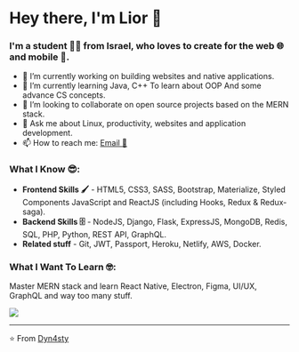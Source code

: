 # Hey there, I'm Lior 👋

### I'm a student 👨‍💻 from Israel, who loves to create for the **web 🌐 and mobile** 📱.

- 🔭 I’m currently working on building websites and native applications.
- 🌱 I’m currently learning Java, C++ To learn about OOP And some advance CS concepts. 
- 👯 I’m looking to collaborate on open source projects based on the MERN stack.
- 💬 Ask me about Linux, productivity, websites and application development.
- 📫 How to reach me: [Email 📧](mailto:liorkasha17@gmail.com) 

### What I Know 😎:
- **Frontend Skills 🖌️** - HTML5, CSS3, SASS, Bootstrap, Materialize, Styled Components JavaScript and ReactJS (including Hooks, Redux & Redux-saga).
- **Backend Skills 🗄️** - NodeJS, Django, Flask, ExpressJS, MongoDB, Redis, SQL, PHP, Python, REST API, GraphQL.
- **Related stuff** - Git, JWT, Passport, Heroku, Netlify, AWS, Docker.

### What I Want To Learn 🤓:
 Master MERN stack and learn React Native, Electron, Figma, UI/UX, GraphQL and way too many stuff.

<img src="https://github-readme-stats.vercel.app/api/?username=Dyn4sty&show_icons=true&title_color=fff&icon_color=79ff97&text_color=9f9f9f&bg_color=151515">

---
⭐️ From [Dyn4sty](https://github.com/Dyn4sty)

